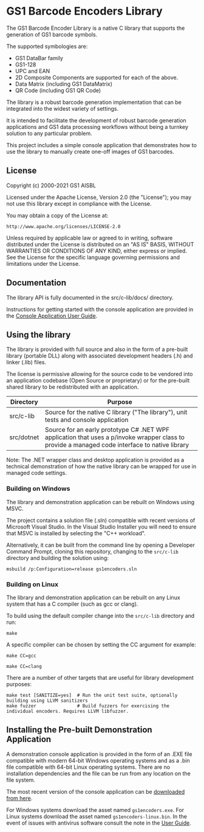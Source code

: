 GS1 Barcode Encoders Library
============================

The GS1 Barcode Encoder Library is a native C library that supports the generation of GS1 barcode symbols.

The supported symbologies are:

* GS1 DataBar family
* GS1-128
* UPC and EAN
* 2D Composite Components are supported for each of the above.
* Data Matrix (including GS1 DataMatrix)
* QR Code (including GS1 QR Code)

The library is a robust barcode generation implementation that can be integrated into the widest variety of settings.

It is intended to facilitate the development of robust barcode generation applications and GS1 data processing workflows without being a turnkey solution to any particular problem.

This project includes a simple console application that demonstrates how to use the library to manually create one-off images of GS1 barcodes.


License
-------

Copyright (c) 2000-2021 GS1 AISBL

Licensed under the Apache License, Version 2.0 (the "License"); you may not use
this library except in compliance with the License.

You may obtain a copy of the License at:

    http://www.apache.org/licenses/LICENSE-2.0

Unless required by applicable law or agreed to in writing, software distributed
under the License is distributed on an "AS IS" BASIS, WITHOUT WARRANTIES OR
CONDITIONS OF ANY KIND, either express or implied. See the License for the
specific language governing permissions and limitations under the License.


Documentation
-------------

The library API is fully documented in the src/c-lib/docs/ directory.

Instructions for getting started with the console application are provided in the [Console Application User Guide](https://github.com/gs1/gs1-encoders/wiki/User-Guide).


Using the library
------------------

The library is provided with full source and also in the form of a pre-built library (portable DLL) along with associated development headers (.h) and linker (.lib) files.

The license is permissive allowing for the source code to be vendored into an application codebase (Open Source or proprietary) or for the pre-built shared library to be redistributed with an application.

| Directory  | Purpose                                                                                                                                        |
| ---------- | ---------------------------------------------------------------------------------------------------------------------------------------------- |
| src/c-lib  | Source for the native C library ("The library"), unit tests and console application                                                            |
| src/dotnet | Source for an early prototype C# .NET WPF application that uses a p/invoke wrapper class to provide a managed code interface to native library |

Note: The .NET wrapper class and desktop application is provided as a technical demonstration of how the native library can be wrapped for use in managed code settings.


### Building on Windows

The library and demonstration application can be rebuilt on Windows using MSVC.

The project contains a solution file (.sln) compatible with recent versions of Microsoft Visual Studio. In the Visual Studio Installer you will need to ensure that MSVC is installed by selecting the "C++ workload".

Alternatively, it can be built from the command line by opening a Developer Command Prompt, cloning this repository, changing to the `src/c-lib` directory and building the solution using:

    msbuild /p:Configuration=release gs1encoders.sln


### Building on Linux

The library and demonstration application can be rebuilt on any Linux system that has a C compiler (such as gcc or clang).

To build using the default compiler change into the `src/c-lib` directory and run:

    make

A specific compiler can be chosen by setting the CC argument for example:

    make CC=gcc

    make CC=clang

There are a number of other targets that are useful for library development purposes:

    make test [SANITIZE=yes]  # Run the unit test suite, optionally building using LLVM sanitizers
    make fuzzer               # Build fuzzers for exercising the individual encoders. Requires LLVM libfuzzer.


Installing the Pre-built Demonstration Application
--------------------------------------------------

A demonstration console application is provided in the form of an .EXE file compatible with modern 64-bit Windows operating systems and as a .bin file compatible with 64-bit Linux operating systems. There are no installation dependencies and the file can be run from any location on the file system.

The most recent version of the console application can be [downloaded from here](https://github.com/gs1/gs1-encoders/releases/latest).

For Windows systems download the asset named `gs1encoders.exe`. For Linux systems download the asset named `gs1encoders-linux.bin`. In the event of issues with antivirus software consult the note in the [User Guide](https://github.com/gs1/gs1-encoders/wiki/User-Guide).
